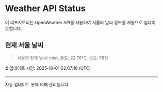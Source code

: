 
# Weather API Status

이 리포지토리는 OpenWeather API를 사용하여 서울의 날씨 정보를 자동으로 업데이트합니다.

## 현재 서울 날씨
> 서울의 현재 날씨: mist, 온도: 22.76°C, 습도: 78%

⏳ 업데이트 시간: 2025-10-01 02:07:16 (UTC)

---
자동 업데이트 봇에 의해 관리됩니다.
